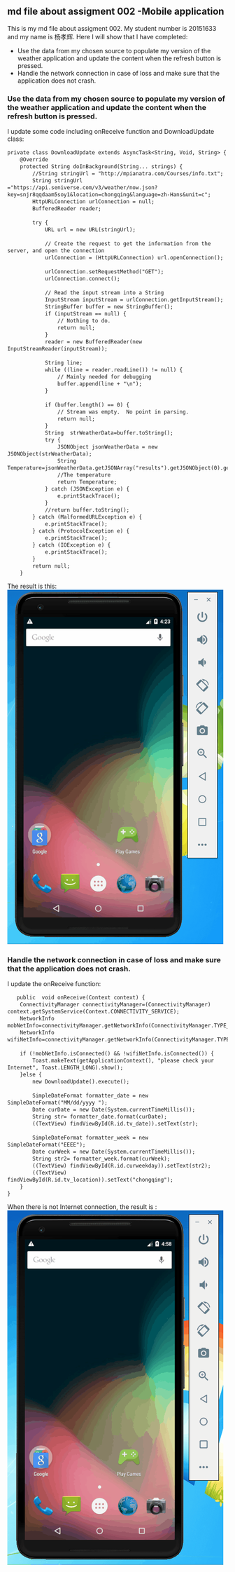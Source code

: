 ##  md file about assigment 002 -Mobile application
This is my md file about assigment 002. My student number is 20151633 and my name is 杨孝辉. Here I will show that I have completed:
- Use the data from my chosen source to populate my version of the weather application and update the content  when the refresh button is pressed.
- Handle the network connection in case of loss and make sure that the application does not crash.


### Use the data from my chosen source to populate my version of the weather application and update the content  when the refresh button is pressed.
I update some code including onReceive function and DownloadUpdate class:

    private class DownloadUpdate extends AsyncTask<String, Void, String> {
        @Override
        protected String doInBackground(String... strings) {
            //String stringUrl = "http://mpianatra.com/Courses/info.txt";
            String stringUrl ="https://api.seniverse.com/v3/weather/now.json?key=snjr8qqdaam5soy1&location=chongqing&language=zh-Hans&unit=c";
            HttpURLConnection urlConnection = null;
            BufferedReader reader;

            try {
                URL url = new URL(stringUrl);

                // Create the request to get the information from the server, and open the connection
                urlConnection = (HttpURLConnection) url.openConnection();

                urlConnection.setRequestMethod("GET");
                urlConnection.connect();

                // Read the input stream into a String
                InputStream inputStream = urlConnection.getInputStream();
                StringBuffer buffer = new StringBuffer();
                if (inputStream == null) {
                    // Nothing to do.
                    return null;
                }
                reader = new BufferedReader(new InputStreamReader(inputStream));

                String line;
                while ((line = reader.readLine()) != null) {
                    // Mainly needed for debugging
                    buffer.append(line + "\n");
                }

                if (buffer.length() == 0) {
                    // Stream was empty.  No point in parsing.
                    return null;
                }
                String  strWeatherData=buffer.toString();
                try {
                    JSONObject jsonWeatherData = new JSONObject(strWeatherData);
                    String Temperature=jsonWeatherData.getJSONArray("results").getJSONObject(0).getJSONObject("now").getString("temperature");
                    //The temperature
                    return Temperature;
                } catch (JSONException e) {
                    e.printStackTrace();
                }
                //return buffer.toString();
            } catch (MalformedURLException e) {
                e.printStackTrace();
            } catch (ProtocolException e) {
                e.printStackTrace();
            } catch (IOException e) {
                e.printStackTrace();
            }
            return null;
        }

The result is this:
![image](https://github.com/huixiaoyang/weather-application/blob/master/demo_1.gif)

###  Handle the network connection in case of loss and make sure that the application does not crash.

I update the onReceive function:

       public  void onReceive(Context context) {
        ConnectivityManager connectivityManager=(ConnectivityManager) context.getSystemService(Context.CONNECTIVITY_SERVICE);
        NetworkInfo  mobNetInfo=connectivityManager.getNetworkInfo(ConnectivityManager.TYPE_MOBILE);
        NetworkInfo  wifiNetInfo=connectivityManager.getNetworkInfo(ConnectivityManager.TYPE_WIFI);

        if (!mobNetInfo.isConnected() && !wifiNetInfo.isConnected()) {
            Toast.makeText(getApplicationContext(), "please check your Internet", Toast.LENGTH_LONG).show();
        }else {
            new DownloadUpdate().execute();

            SimpleDateFormat formatter_date = new SimpleDateFormat("MM/dd/yyyy ");
            Date curDate = new Date(System.currentTimeMillis());
            String str= formatter_date.format(curDate);
            ((TextView) findViewById(R.id.tv_date)).setText(str);

            SimpleDateFormat formatter_week = new SimpleDateFormat("EEEE");
            Date curWeek = new Date(System.currentTimeMillis());
            String str2= formatter_week.format(curWeek);
            ((TextView) findViewById(R.id.curweekday)).setText(str2);
            ((TextView) findViewById(R.id.tv_location)).setText("chongqing");
        }
    }

When there is not Internet connection, the result is :
![image](https://github.com/huixiaoyang/weather-application/blob/master/demo_2.gif)





